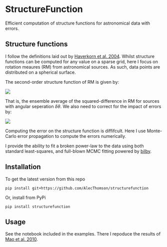 # StructureFunction

Efficient computation of structure functions for astronomical data with errors.

## Structure functions

I follow the definitions laid out by [Haverkorn et al. 2004](https://ui.adsabs.harvard.edu/abs/2004ApJ...609..776H). Whilst structure functions can be computed for any value on a sparse grid, here I focus on rotation meaures (RM) from astronomical sources. As such, data points are distributed on a spherical surface.

The second-order structure function of RM is given by:

<img src="https://render.githubusercontent.com/render/math?math=SF_{\text{RM},\text{obs}}(\delta\theta) = \langle[\text{RM}{(\theta)} - \text{RM}{(\theta+\delta\theta)}]^2\rangle">

That is, the ensemble average of the squared-difference in RM for sources with angular seperation $\delta\theta$. We also need to correct for the impact of errors by:

<img src="https://render.githubusercontent.com/render/math?math=SF_{\text{RM}}(\delta\theta) = SF_{\text{RM},\text{obs}}(\delta\theta) - SF_{\sigma_\text{RM}}(\delta\theta)">

Computing the error on the structure function is diffifcult. Here I use Monte-Carlo error propagation to compute the errors numerically.

I provide the ability to fit a broken power-law to the data using both standard least-squares, and full-blown MCMC fitting powered by [bilby](https://lscsoft.docs.ligo.org/bilby/).

## Installation

To get the latest version from this repo
```
pip install git+https://github.com/AlecThomson/structurefunction
```
Or, install from PyPi
```
pip install structurefunction
```

## Usage

See the notebook included in the examples. There I repoduce the results of [Mao et al. 2010](https://ui.adsabs.harvard.edu/abs/2010ApJ...714.1170M).